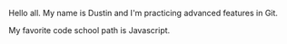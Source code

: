 Hello all.  My name is Dustin and I'm practicing advanced features in Git.

My favorite code school path is Javascript.
